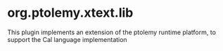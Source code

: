# org.ptolemy.xtext.lib

This plugin implements an extension of the ptolemy runtime platform, to support the Cal language implementation
